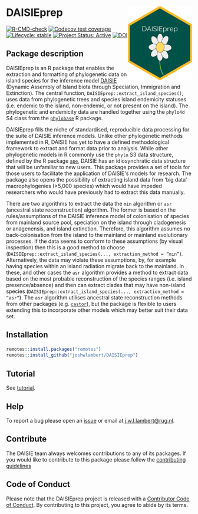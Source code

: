 # DAISIEprep <img src="man/figures/logo.png" align="right" height="200" />

<!-- badges: start -->
[![R-CMD-check](https://github.com/joshwlambert/DAISIEprep/actions/workflows/R-CMD-check.yaml/badge.svg)](https://github.com/joshwlambert/DAISIEprep/actions/workflows/R-CMD-check.yaml)
[![Codecov test coverage](https://codecov.io/gh/joshwlambert/DAISIEprep/branch/master/graph/badge.svg)](https://app.codecov.io/gh/joshwlambert/DAISIEprep?branch=master)
[![Lifecycle: stable](https://img.shields.io/badge/lifecycle-stable-brightgreen.svg)](https://lifecycle.r-lib.org/articles/stages.html#stable)
[![Project Status: Active](https://www.repostatus.org/badges/latest/active.svg)](https://www.repostatus.org/#active)
[![DOI](https://zenodo.org/badge/DOI/10.5281/zenodo.7540314.svg)](https://doi.org/10.5281/zenodo.7540314)
<!-- badges: end -->

## Package description

DAISIEprep is an R package that enables the extraction and formatting of phylogenetic data on island species for the inference model [DAISIE](https://github.com/rsetienne/DAISIE) (Dynamic Assembly of Island biota through Speciation, Immigration and Extinction). The central function, `DAISIEprep::extract_island_species()`, uses data from phylogenetic trees and species island endemicity statuses (i.e. endemic to the island, non-endemic, or not present on the island). The phylogenetic and endemicity data are handled together using the `phylo4d` S4 class from the [`phylobase`](https://github.com/fmichonneau/phylobase) R package. 

DAISIEprep fills the niche of standardised, reproducible data processing for the suite of DAISIE inference models. Unlike other phylogenetic methods implemented in R, DAISIE has yet to have a defined methodological framework to extract and format data prior to analysis. While other phylogenetic models in R commonly use the `phylo` S3 data structure, defined by the R package [`ape`](https://github.com/emmanuelparadis/ape), DAISIE has an idiosynchratic data structure that will be unfamiliar to new users. This package provides a set of tools for those users to facilitate the application of DAISIE's models for research. The package also opens the possibility of extracting island data from ‘big data’ macrophylogenies (>5,000 species) which would have impeded researchers who would have previously had to extract this data manually.

There are two algorithms to extract the data the `min` algorithm or `asr` (ancestral state reconstruction) algorithm. The former is based on the rules/assumptions of the DAISIE inference model of colonisation of species from mainland source pool, speciation on the island through cladogenesis or anagenensis, and island extinction. Therefore, this algorithm assumes no back-colonisation from the island to the mainland or mainland evolutionary processes. If the data seems to conform to these assumptions (by visual inspection) then this is a good method to choose (`DAISIEprep::extract_island_species(..., extraction_method = “min”`). Alternatively, the data may violate these assumptions, by, for example having species within an island radiation migrate back to the mainland. In these, and other cases the `asr` algorithm provides a method to extract data based on the most probable reconstruction of the species ranges (i.e. island presence/absence) and then can extract clades that may have non-island species  (`DAISIEprep::extract_island_species(..., extraction_method = “asr”`). The `asr` algorithm utilises ancestral state reconstruction methods from other packages (e.g. [`castor`](https://cran.r-project.org/web/packages/castor/index.html)), but the package is flexible to users extending this to incorporate other models which may better suit their data set.

## Installation

``` r
remotes::install.packages("remotes")
remotes::install_github("joshwlambert/DAISIEprep")
```

## Tutorial

See [tutorial](vignettes/Tutorial.Rmd).

## Help

To report a bug please open an [issue](https://github.com/joshwlambert/DAISIEprep/issues/new) or email at j.w.l.lambert@rug.nl.

## Contribute

The DAISIE team always welcomes contributions to any of its packages. If you
would like to contribute to this package please follow the [contributing guidelines](https://github.com/joshwlambert/DAISIEprep/tree/master/.github/CONTRIBUTING.md)

## Code of Conduct

Please note that the DAISIEprep project is released with a [Contributor Code of Conduct](https://contributor-covenant.org/version/2/0/CODE_OF_CONDUCT.html). By contributing to this project, you agree to abide by its terms.
